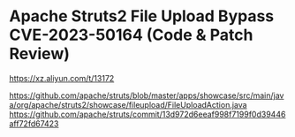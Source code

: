 # Apache Struts2 File Upload Bypass CVE-2023-50164 (Code & Patch Review)
https://xz.aliyun.com/t/13172

https://github.com/apache/struts/blob/master/apps/showcase/src/main/java/org/apache/struts2/showcase/fileupload/FileUploadAction.java
https://github.com/apache/struts/commit/13d972d6eeaf998f7199f0d39446aff72fd67423
